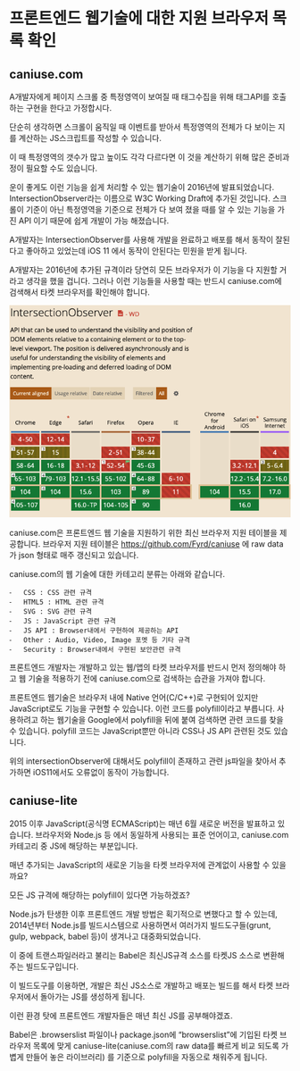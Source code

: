# 프론트엔드 웹기술에 대한 지원 브라우저 목록 확인

## caniuse.com


A개발자에게 
페이지 스크롤 중 특정영역이 보여질 때
태그수집을 위해 태그API를 호출하는 구현을 한다고 가정합시다.

단순히 생각하면
스크롤이 움직일 때 이벤트를 받아서 
특정영역의 전체가 다 보이는 지를 계산하는 JS스크립트를 작성할 수 있습니다.

이 때 특정영역의 갯수가 많고
높이도 각각 다르다면
이 것을 계산하기 위해 많은 준비과정이 필요할 수도 있습니다.

운이 좋게도 이런 기능을 쉽게 처리할 수 있는 웹기술이 2016년에 발표되었습니다.
IntersectionObserver라는 이름으로 W3C Working Draft에 추가된 것입니다.
스크롤이 기준이 아닌 특정영역을 기준으로
전체가 다 보여 졌을 때를 알 수 있는 기능을 가진 API 이기 때문에 쉽게 개발이 가능 해졌습니다.

A개발자는 IntersectionObserver를 사용해 개발을 완료하고
배포를 해서 동작이 잘된다고 좋아하고 있었는데
iOS 11 에서 동작이 안된다는 민원을 받게 됩니다.

A개발자는 2016년에 추가된 규격이라 당연히 모든 브라우저가 이 기능을 다 지원할 거라고 생각을 했을 겁니다.
그러나 이런 기능들을 사용할 때는 반드시  caniuse.com에 검색해서 타켓 브라우저를 확인해야 합니다.

![intersectionObserver](intersectionObserver.png)

caniuse.com은 프론트엔드 웹 기술을 지원하기 위한 최신 브라우저 지원 테이블을 제공합니다.
브라우저 지원 테이블은 https://github.com/Fyrd/caniuse 에 raw data 가 json 형태로 매주 갱신되고 있습니다.

caniuse.com의 웹 기술에 대한 카테고리 분류는 아래와 같습니다.

	⁃	CSS : CSS 관련 규격
	⁃	HTML5 : HTML 관련 규격
	⁃	SVG : SVG 관련 규격
	⁃	JS : JavaScript 관련 규격
	⁃	JS API : Browser내에서 구현하여 제공하는 API
	⁃	Other : Audio, Video, Image 포멧 등 기타 규격
	⁃	Security : Browser내에서 구현된 보안관련 규격

프론트엔드 개발자는 개발하고 있는 웹/앱의 타켓 브라우저를 반드시 먼저 정의해야 하고
웹 기술을 적용하기 전에 caniuse.com으로 검색하는 습관을 가져야 합니다.

프론트엔드 웹기술은 브라우저 내에 Native 언어(C/C++)로 구현되어 있지만
JavaScript로도 기능을 구현할 수  있습니다.
이런 코드를 polyfill이라고 부릅니다.
사용하려고 하는 웹기술을 Google에서 polyfill을 뒤에 붙여 검색하면 관련 코드를 찾을 수 있습니다.
polyfill 코드는 JavaScript뿐만 아니라 CSS나 JS API 관련된 것도 있습니다.

위의 intersectionObserver에 대해서도 polyfill이 존재하고 관련 js파일을 찾아서 추가하면 iOS11에서도 오류없이 동작이 가능합니다.

## caniuse-lite

2015 이후 JavaScript(공식명 ECMAScript)는 매년 6월 새로운 버전을 발표하고 있습니다.
브라우저와 Node.js 등 에서 동일하게 사용되는 표준 언어이고, caniuse.com 카테고리 중 JS에 해당하는 부분입니다.

매년 추가되는 JavaScript의 새로운 기능을 타켓 브라우저에 관계없이 사용할 수 있을까요?

모든 JS 규격에 해당하는 polyfill이 있다면 가능하겠죠?

Node.js가 탄생한 이후 프론트엔드 개발 방법은 획기적으로 변했다고 할 수 있는데,
2014년부터 Node.js를 빌드시스템으로 사용하면서
여러가지 빌드도구들(grunt, gulp, webpack, babel 등)이 생겨나고 대중화되었습니다.

이 중에 트랜스파일러라고 불리는 Babel은 최신JS규격 소스를 타켓JS 소스로 변환해주는 빌드도구입니다.

이 빌드도구를 이용하면,
개발은 최신 JS소스로 개발하고
배포는 빌드를 해서 타켓 브라우저에서 돌아가는 JS를 생성하게 됩니다.

이런 환경 탓에 프론트엔드 개발자들은 매년 최신 JS를 공부해야겠죠.

Babel은 
.browserslist 파일이나 package.json에 “browserslist”에 기입된 타켓 브라우저 목록에 맞게
caniuse-lite(caniuse.com의 raw data를 빠르게 비교 되도록 가볍게 만들어 놓은 라이브러리) 를  기준으로 polyfill을 자동으로 채워주게 됩니다.
